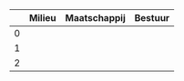|    | Milieu   | Maatschappij   | Bestuur   |
|---:|:---------|:---------------|:----------|
|  0 |          |                |           |
|  1 |          |                |           |
|  2 |          |                |           |